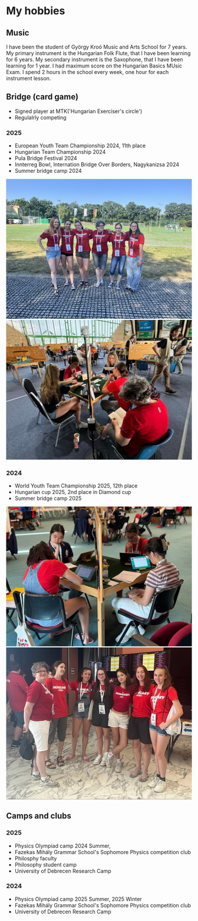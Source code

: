 # My hobbies

## Music

I have been the student of György Kroó Music and Arts School for 7 years. My primary instrument is the  Hungarian Folk Flute, that I have been learning for 6 years. My secondary instrument is the Saxophone, that I have been learning for 1 year. I had maximum score on the Hungarian Basics MUsic Exam. I spend 2 hours in the school every week, one hour for each instrument lesson.



## Bridge (card game)

* Signed player at MTK('Hungarian Exerciser's circle')
* Regulalrly competing 

### 2025

* European Youth Team Championship 2024, 11th place
* Hungarian Team Championship 2024
* Pula Bridge Festival 2024
* Innterreg Bowl, Internation Bridge Over Borders, Nagykanizsa 2024
* Summer bridge camp 2024

![Alt text](..\images\EB2024.jpg)
![Alt text](..\images\EB2024játék.jpg)

### 2024

* World Youth Team Championship 2025, 12th place
* Hungarian cup 2025, 2nd place in Diamond cup
* Summer bridge camp 2025

![Alt text](..\images\2025vbjatek.jpg)
![Alt text](..\images\25vbcsapat.jpg)
 
##  Camps and clubs

### 2025

* Physics Olympiad camp 2024 Summer, 
* Fazekas Mihály Grammar School's Sophomore Physics competition club
* Philosphy faculty
* Philosophy student camp
* University of Debrecen Research Camp

### 2024

* Physics Olympiad camp 2025 Summer, 2025 Winter
* Fazekas Mihály Grammar School's Sophomore Physics competition club
* University of Debrecen Research Camp

 